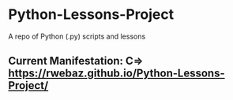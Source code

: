 # Python-Lessons-Project

A repo of Python (.py) scripts and lessons

## Current Manifestation: C=> https://rwebaz.github.io/Python-Lessons-Project/

